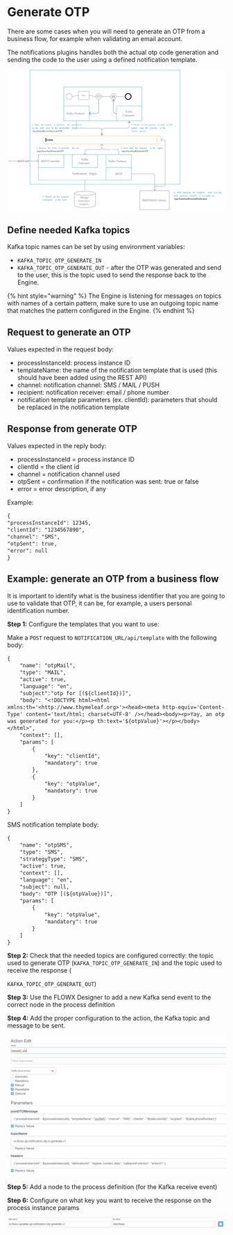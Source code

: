 # Generate OTP

There are some cases when you will need to generate an OTP from a business flow, for example when validating an email account.

The notifications plugins handles both the actual otp code generation and sending the code to the user using a defined notification template.

![](../../../../../img/otp_archi.png)

## Define needed Kafka topics

Kafka topic names can be set by using environment variables:

* `KAFKA_TOPIC_OTP_GENERATE_IN`
* `KAFKA_TOPIC_OTP_GENERATE_OUT` - after the OTP was generated and send to the user, this is the topic used to send the response back to the Engine.

{% hint style="warning" %}
The Engine is listening for messages on topics with names of a certain pattern, make sure to use an outgoing topic name that matches the pattern configured in the Engine.
{% endhint %}

## Request to generate an OTP

Values expected in the request body:

* processInstanceId: process instance ID
* templateName: the name of the notification template that is used (this should have been added using the REST API)
* channel: notification channel: SMS / MAIL / PUSH
* recipient: notification receiver: email / phone number
* notification template parameters (ex. clientId): parameters that should be replaced in the notification template

## Response from generate OTP

Values expected in the reply body:

* processInstanceId = process instance ID
* clientId = the client id
* channel = notification channel used
* otpSent = confirmation if the notification was sent: true or false
* error = error description, if any

Example:

```
{
"processInstanceId": 12345,
"clientId": "1234567890",
"channel": "SMS",
"otpSent": true,
"error": null
}
```

## Example: generate an OTP from a business flow

It is important to identify what is the business identifier that you are going to use to validate that OTP, it can be, for example, a users personal identification number.

**Step 1:** Configure the templates that you want to use:

Make a `POST` request to `NOTIFICATION_URL/api/template` with the following body:

```
{
	"name": "otpMail",
	"type": "MAIL",
	"active": true,
	"language": "en",
	"subject":"otp for [(${clientId})]",
	"body": "<!DOCTYPE html><html xmlns:th='<http://www.thymeleaf.org>'><head><meta http-equiv='Content-Type' content='text/html; charset=UTF-8' /></head><body><p>Yay, an otp was generated for you:</p><p th:text='${otpValue}'></p></body></html>",
	"context": [],
	"params": [
		{
			"key": "clientId",
			"mandatory": true
		},
        {
			"key": "otpValue",
			"mandatory": true
		}
	]
}
```

SMS notification template body:

```
{
    "name": "otpSMS",
    "type": "SMS",
    "strategyType": "SMS",
    "active": true,
    "context": [],
    "language": "en",
    "subject": null,
    "body": "OTP [(${otpValue})]",
    "params": [
        {
            "key": "otpValue",
            "mandatory": true
        }
    ]
}
```

**Step 2:** Check that the needed topics are configured correctly:  the topic used to generate OTP (`KAFKA_TOPIC_OTP_GENERATE_IN`) and the topic used to receive the response (

`KAFKA_TOPIC_OTP_GENERATE_OUT`)

**Step 3:** Use the FLOWX Designer to add a new Kafka send event to the correct node in the process definition

**Step 4:** Add the proper configuration to the action, the Kafka topic and message to be sent.

![](../../../../../img/otp_config.png)

**Step 5:** Add a node to the process definition (for the Kafka receive event)

**Step 6:** Configure on what key you want to receive the response on the process instance params

![](../../../../../img/otp_config1.png)